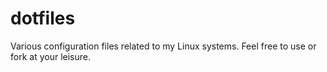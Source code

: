 # dotfiles
Various configuration files related to my Linux systems. Feel free to use or fork at your leisure.
